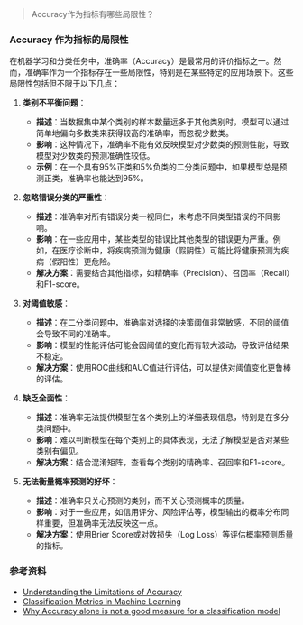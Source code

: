 > Accuracy作为指标有哪些局限性？

### Accuracy 作为指标的局限性

在机器学习和分类任务中，准确率（Accuracy）是最常用的评价指标之一。然而，准确率作为一个指标存在一些局限性，特别是在某些特定的应用场景下。这些局限性包括但不限于以下几点：

1. **类别不平衡问题**：
   - **描述**：当数据集中某个类别的样本数量远多于其他类别时，模型可以通过简单地偏向多数类来获得较高的准确率，而忽视少数类。
   - **影响**：这种情况下，准确率不能有效反映模型对少数类的预测性能，导致模型对少数类的预测准确性较低。
   - **示例**：在一个具有95%正类和5%负类的二分类问题中，如果模型总是预测正类，准确率也能达到95%。

2. **忽略错误分类的严重性**：
   - **描述**：准确率对所有错误分类一视同仁，未考虑不同类型错误的不同影响。
   - **影响**：在一些应用中，某些类型的错误比其他类型的错误更为严重。例如，在医疗诊断中，将疾病预测为健康（假阴性）可能比将健康预测为疾病（假阳性）更危险。
   - **解决方案**：需要结合其他指标，如精确率（Precision）、召回率（Recall）和F1-score。

3. **对阈值敏感**：
   - **描述**：在二分类问题中，准确率对选择的决策阈值非常敏感，不同的阈值会导致不同的准确率。
   - **影响**：模型的性能评估可能会因阈值的变化而有较大波动，导致评估结果不稳定。
   - **解决方案**：使用ROC曲线和AUC值进行评估，可以提供对阈值变化更鲁棒的评估。

4. **缺乏全面性**：
   - **描述**：准确率无法提供模型在各个类别上的详细表现信息，特别是在多分类问题中。
   - **影响**：难以判断模型在每个类别上的具体表现，无法了解模型是否对某些类别有偏见。
   - **解决方案**：结合混淆矩阵，查看每个类别的精确率、召回率和F1-score。

5. **无法衡量概率预测的好坏**：
   - **描述**：准确率只关心预测的类别，而不关心预测概率的质量。
   - **影响**：对于一些应用，如信用评分、风险评估等，模型输出的概率分布同样重要，但准确率无法反映这一点。
   - **解决方案**：使用Brier Score或对数损失（Log Loss）等评估概率预测质量的指标。

### 参考资料

- [Understanding the Limitations of Accuracy](https://towardsdatascience.com/understanding-the-limitations-of-accuracy-when-evaluating-machine-learning-models-1212f480394b)
- [Classification Metrics in Machine Learning](https://scikit-learn.org/stable/modules/model_evaluation.html#classification-metrics)
- [Why Accuracy alone is not a good measure for a classification model](https://www.kdnuggets.com/2020/01/accuracy-alone-good-measure-classification-model.html)